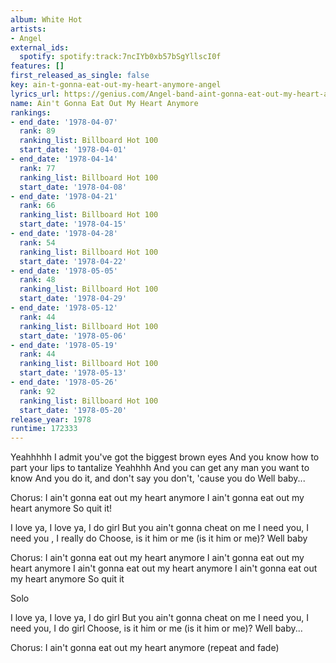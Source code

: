 ```yaml
---
album: White Hot
artists:
- Angel
external_ids:
  spotify: spotify:track:7ncIYb0xb57bSgYllscI0f
features: []
first_released_as_single: false
key: ain-t-gonna-eat-out-my-heart-anymore-angel
lyrics_url: https://genius.com/Angel-band-aint-gonna-eat-out-my-heart-anymore-lyrics
name: Ain't Gonna Eat Out My Heart Anymore
rankings:
- end_date: '1978-04-07'
  rank: 89
  ranking_list: Billboard Hot 100
  start_date: '1978-04-01'
- end_date: '1978-04-14'
  rank: 77
  ranking_list: Billboard Hot 100
  start_date: '1978-04-08'
- end_date: '1978-04-21'
  rank: 66
  ranking_list: Billboard Hot 100
  start_date: '1978-04-15'
- end_date: '1978-04-28'
  rank: 54
  ranking_list: Billboard Hot 100
  start_date: '1978-04-22'
- end_date: '1978-05-05'
  rank: 48
  ranking_list: Billboard Hot 100
  start_date: '1978-04-29'
- end_date: '1978-05-12'
  rank: 44
  ranking_list: Billboard Hot 100
  start_date: '1978-05-06'
- end_date: '1978-05-19'
  rank: 44
  ranking_list: Billboard Hot 100
  start_date: '1978-05-13'
- end_date: '1978-05-26'
  rank: 92
  ranking_list: Billboard Hot 100
  start_date: '1978-05-20'
release_year: 1978
runtime: 172333
---
```

Yeahhhhh
I admit you've got the biggest brown eyes
And you know how to part your lips to tantalize
Yeahhhh
And you can get any man you want to know
And you do it, and don't say you don't, 'cause you do
Well baby...

Chorus:
I ain't gonna eat out my heart anymore
I ain't gonna eat out my heart anymore
So quit it!

I love ya, I love ya, I do girl
But you ain't gonna cheat on me
I need you, I need you , I really do
Choose, is it him or me (is it him or me)?
Well baby

Chorus:
I ain't gonna eat out my heart anymore
I ain't gonna eat out my heart anymore
I ain't gonna eat out my heart anymore
I ain't gonna eat out my heart anymore
So quit it

Solo

I love ya, I love ya, I do girl
But you ain't gonna cheat on me
I need you, I need you, I do girl
Choose, is it him or me (is it him or me)?
Well baby...

Chorus:
I ain't gonna eat out my heart anymore
(repeat and fade)
